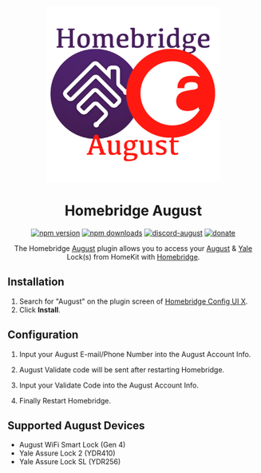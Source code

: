 <span align="center">

<a href="https://github.com/homebridge/verified/blob/master/verified-plugins.json"><img alt="homebridge-verified" src="https://raw.githubusercontent.com/donavanbecker/homebridge-august/latest/august/Homebridge_x_August.svg?sanitize=true" width="350px"></a>

# Homebridge August

<a href="https://www.npmjs.com/package/homebridge-august"><img title="npm version" src="https://badgen.net/npm/v/homebridge-august?icon=npm&label" ></a>
<a href="https://www.npmjs.com/package/homebridge-august"><img title="npm downloads" src="https://badgen.net/npm/dt/homebridge-august?label=downloads" ></a>
<a href="https://discord.gg/8fpZA4S"><img title="discord-august" src="https://badgen.net/discord/online-members/8fpZA4S?icon=discord&label=discord" ></a>
<a href="https://paypal.me/donavanbecker"><img title="donate" src="https://badgen.net/badge/donate/paypal/yellow" ></a>

<p>The Homebridge <a href="https://august.com">August</a> 
plugin allows you to access your <a href="https://august.com">August</a> & <a href="https://shopyalehome.com">Yale</a>  Lock(s) from HomeKit with
  <a href="https://homebridge.io">Homebridge</a>. 
</p>

</span>

## Installation

1. Search for "August" on the plugin screen of [Homebridge Config UI X](https://github.com/oznu/homebridge-config-ui-x).
2. Click **Install**.

## Configuration

1. Input your August E-mail/Phone Number into the August Account Info.

2. August Validate code will be sent after restarting Homebridge.

3. Input your Validate Code into the August Account Info.

4. Finally Restart Homebridge.

## Supported August Devices

- August WiFi Smart Lock (Gen 4)
- Yale Assure Lock 2 (YDR410)
- Yale Assure Lock SL (YDR256)
